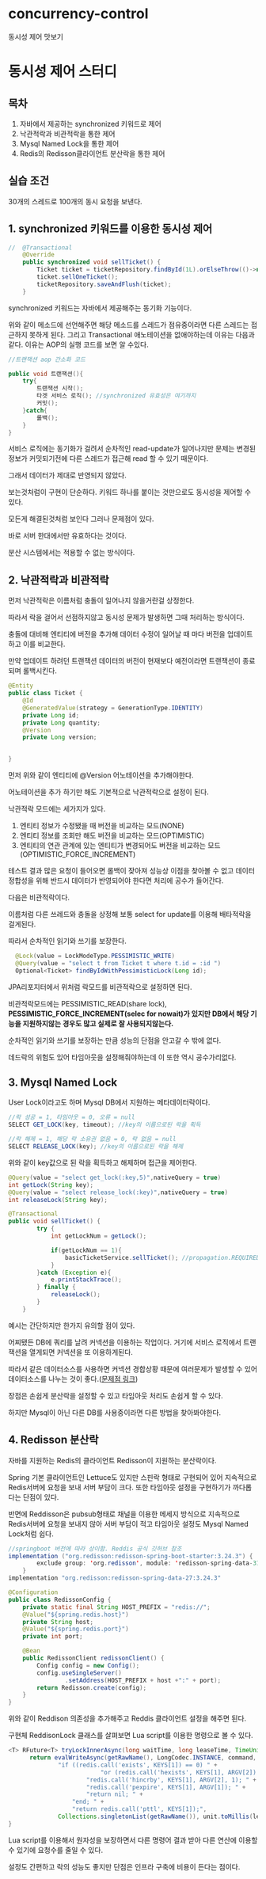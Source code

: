 # concurrency-control
동시성 제어 맛보기
# 동시성 제어 스터디
## 목차
1. 자바에서 제공하는 synchronized 키워드로 제어
2. 낙관적락과 비관적락을 통한 제어
3. Mysql Named Lock을 통한 제어
4. Redis의 Redisson클라이언트 분산락을 통한 제어

## 실습 조건
30개의 스레드로 100개의  동시 요청을 보낸다.

## 1. synchronized 키워드를 이용한 동시성 제어

```java
//  @Transactional
    @Override
    public synchronized void sellTicket() {
        Ticket ticket = ticketRepository.findById(1L).orElseThrow(()->new RuntimeException("No Data"));
        ticket.sellOneTicket();
        ticketRepository.saveAndFlush(ticket);
    }
```

synchronized 키워드는 자바에서 제공해주는 동기화 기능이다.

위와 같이 메소드에 선언해주면 해당 메소드를 스레드가 점유중이라면 다른 스레드는 접근하지 못하게 된다.
그리고 Transactional 애노테이션을 없애야하는데 이유는 다음과 같다.
이유는 AOP의 실행 코드를 보면 알 수있다.

```java
//트랜잭션 aop 간소화 코드

public void 트랜잭션(){
	try{
		트랜잭션 시작();
		타겟 서비스 로직(); //synchronized 유효성은 여기까지
		커밋();
	}catch{
		롤백();
	}
}
```

서비스 로직에는 동기화가 걸려서 순차적인 read-update가 일어나지만 문제는 변경된 정보가 커밋되기전에 다른 스레드가 접근해 read 할 수 있기 때문이다.

그래서 데이터가 제대로 반영되지 않았다.

보는것처럼이 구현이 단순하다. 키워드 하나를 붙이는 것만으로도 동시성을 제어할 수 있다.

모든게 해결된것처럼 보인다 그러나 문제점이 있다.

바로 서버 한대에서만 유효하다는 것이다.

분산 시스템에서는 적용할 수 없는 방식이다.

## 2.  낙관적락과 비관적락

먼저 낙관적락은 이름처럼 충돌이 일어나지 않을거란걸 상정한다.

따라서 락을 걸어서 선점하지않고 동시성 문제가 발생하면 그때 처리하는 방식이다.

충돌에 대비해 엔티티에 버전을 추가해 데이터 수정이 일어날 때 마다 버전을 업데이트하고 이를 비교한다.

만약 업데이트 하려던 트랜잭션 데이터의 버전이 현재보다 예전이라면 트랜잭션이 종료되며 롤백시킨다.

```java
@Entity
public class Ticket {
    @Id
    @GeneratedValue(strategy = GenerationType.IDENTITY)
    private Long id;
    private Long quantity;
    @Version
    private Long version;

 
}
```

먼저 위와 같이 엔티티에 @Version 어노테이션을 추가해야한다.

어노테이션을 추가 하기만 해도 기본적으로 낙관적락으로 설정이 된다.

낙관적락 모드에는 세가지가 있다.

1. 엔티티 정보가 수정됐을 때 버전을 비교하는 모드(NONE)
2. 엔티티 정보를 조회만 해도 버전을 비교하는 모드(OPTIMISTIC)
3. 엔티티의 연관 관계에 있는 엔티티가 변경되어도 버전을 비교하는 모드(OPTIMISTIC_FORCE_INCREMENT)

테스트 결과 많은 요청이 들어오면 롤백이 잦아져 성능상 이점을 찾아볼 수 없고 데이터 정합성을 위해 반드시 데이터가 반영되어야 한다면 처리에 공수가 들어간다.

다음은 비관적락이다.

이름처럼 다른 쓰레드와 충돌을 상정해 보통 select for update를 이용해 배타적락을 걸게된다.

따라서 순차적인 읽기와 쓰기를 보장한다.

```java
  @Lock(value = LockModeType.PESSIMISTIC_WRITE)
  @Query(value = "select t from Ticket t where t.id = :id ")
  Optional<Ticket> findByIdWithPessimisticLock(Long id);
```

JPA리포지터에서 위처럼 락모드를 비관적락으로 설정하면 된다.

비관적락모드에는 PESSIMISTIC_READ(share lock), ****PESSIMISTIC_FORCE_INCREMENT(selec for nowait)가 있지만 DB에서 해당 기능을 지원하지않는 경우도 많고 실제로 잘 사용되지않는다.****

순차적인 읽기와 쓰기를 보장하는 만큼 성능의 단점을 안고갈 수 밖에 없다.

데드락의 위험도 있어 타임아웃을 설정해줘야하는데 이 또한 역시 공수가리없다.

## 3. Mysql Named Lock

User Lock이라고도 하며 Mysql DB에서 지원하는 메타데이터락이다.

```java
//락 성공 = 1, 타임아웃 = 0, 오류 = null
SELECT GET_LOCK(key, timeout); //key의 이름으로된 락을 획득

//락 해제 = 1, 해당 락 소유권 없음 = 0, 락 없음 = null
SELECT RELEASE_LOCK(key); //key의 이름으로된 락을 해제
```

위와 같이 key값으로 된 락을 획득하고 해제하며 접근을 제어한다.

```java
@Query(value = "select get_lock(:key,5)",nativeQuery = true)
int getLock(String key);
@Query(value = "select release_lock(:key)",nativeQuery = true)
int releaseLock(String key);
```

```java
@Transactional
public void sellTicket() {
        try {
            int getLockNum = getLock();

            if(getLockNum == 1){
                basicTicketService.sellTicket(); //propagation.REQUIRED_NEW
            }
        }catch (Exception e){
            e.printStackTrace();
        } finally {
            releaseLock();
        }
    }
```

예시는 간단하지만 한가지 유의할 점이 있다.

어찌됐든 DB에 쿼리를 날려 커넥션을 이용하는 작업이다. 거기에 서비스 로직에서 트랜잭션을 열게되면 커넥션을 또 이용하게된다.

따라서 같은 데이터소스를 사용하면 커넥션 경합상황 때문에 여러문제가 발생할 수 있어 데이터소스를 나누는 것이 좋다.([문제점 링크](https://velog.io/@hhg1993/%EC%A0%81%EC%A0%88%ED%95%9C-ConnectionPool-%EC%84%A4%EC%A0%95%EC%9D%98-%EC%A4%91%EC%9A%94%EC%84%B1
))

장점은 손쉽게 분산락을 설정할 수 있고 타임아웃 처리도 손쉽게 할 수 있다.

하지만 Mysql이 아닌 다른 DB를 사용중이라면 다른 방법을 찾아봐야한다.



## 4. Redisson 분산락

자바를 지원하는 Redis의 클라이언트 Redisson이 지원하는 분산락이다.

Spring 기본 클라이언트인 Lettuce도 있지만 스핀락 형태로 구현되어 있어 지속적으로 Redis서버에 요청을 보내 서버 부담이 크다. 또한 타임아웃 설정을 구현하기가 까다롭다는 단점이 있다.

반면에 Reddisson은 pubsub형태로 채널을 이용한 메세지 방식으로 지속적으로 Redis서버에 요청을 보내지 않아 서버 부담이 적고 타임아웃 설정도 Mysql Named Lock처럼 쉽다.

```java
//springboot 버전에 따라 상이함. Reddis 공식 깃허브 참조
implementation ("org.redisson:redisson-spring-boot-starter:3.24.3") {
        exclude group: 'org.redisson', module: 'redisson-spring-data-31'
    }
implementation "org.redisson:redisson-spring-data-27:3.24.3"
```

```java
@Configuration
public class RedissonConfig {
    private static final String HOST_PREFIX = "redis://";
    @Value("${spring.redis.host}")
    private String host;
    @Value("${spring.redis.port}")
    private int port;

    @Bean
    public RedissonClient redissonClient() {
        Config config = new Config();
        config.useSingleServer()
                .setAddress(HOST_PREFIX + host +":" + port);
        return Redisson.create(config);
    }
}
```

위와 같이 Reddison 의존성을 추가해주고 Reddis 클라이언트 설정을 해주면 된다.

구현체 ReddisonLock 클래스를 살펴보면 Lua script를 이용한 명령으로 볼 수 있다.

```java
<T> RFuture<T> tryLockInnerAsync(long waitTime, long leaseTime, TimeUnit unit, long threadId, RedisStrictCommand<T> command) {
      return evalWriteAsync(getRawName(), LongCodec.INSTANCE, command,
              "if ((redis.call('exists', KEYS[1]) == 0) " +
                          "or (redis.call('hexists', KEYS[1], ARGV[2]) == 1)) then " +
                      "redis.call('hincrby', KEYS[1], ARGV[2], 1); " +
                      "redis.call('pexpire', KEYS[1], ARGV[1]); " +
                      "return nil; " +
                  "end; " +
                  "return redis.call('pttl', KEYS[1]);",
              Collections.singletonList(getRawName()), unit.toMillis(leaseTime), getLockName(threadId));
}
```

Lua script를 이용해서 원자성을 보장하면서 다른 명령어 결과 받아 다른 연산에 이용할 수 있기에 요청수를 줄일 수 있다.

설정도 간편하고 락의 성능도 좋지만 단점은 인프라 구축에 비용이 든다는 점이다.


